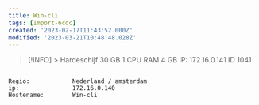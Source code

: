 ```yaml
---
title: Win-cli
tags: [Import-6cdc]
created: '2023-02-17T11:43:52.000Z'
modified: '2023-03-21T10:48:48.028Z'
---
```


> [!INFO] >
> Hardeschijf 30 GB
> 1 CPU
> RAM 4 GB
> IP: 172.16.0.141
> ID 1041

```

Regio:            Nederland / amsterdam
ip:               172.16.0.140
Hostename:        Win-cli

```
